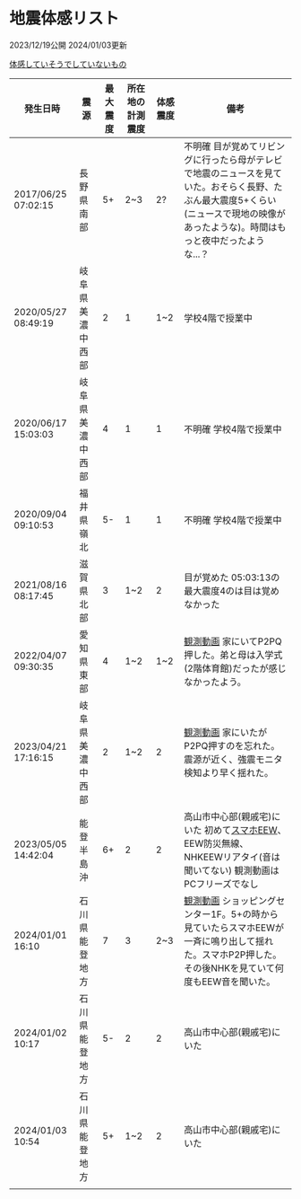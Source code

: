 # 地震体感リスト

2023/12/19公開 2024/01/03更新

[体感していそうでしていないもの](/career/eq-nofeel.md)

発生日時|震源|最大震度|所在地の計測震度|体感震度|備考
-|-|-|-|-|-
2017/06/25 07:02:15|長野県南部|5+|2~3|2?|不明確 目が覚めてリビングに行ったら母がテレビで地震のニュースを見ていた。おそらく長野、たぶん最大震度5+くらい(ニュースで現地の映像があったような)。時間はもっと夜中だったような...？
2020/05/27 08:49:19|岐阜県美濃中西部|2|1|1~2|学校4階で授業中
2020/06/17 15:03:03|岐阜県美濃中西部|4|1|1|不明確 学校4階で授業中
2020/09/04 09:10:53|福井県嶺北|5-|1|1|不明確 学校4階で授業中
2021/08/16 08:17:45|滋賀県北部|3|1~2|2|目が覚めた 05:03:13の最大震度4のは目は覚めなかった
2022/04/07 09:30:35|愛知県東部|4|1~2|1~2|[観測動画](https://youtu.be/q6T2s9D4XgE) 家にいてP2PQ押した。弟と母は入学式(2階体育館)だったが感じなかったよう。
2023/04/21 17:16:15|岐阜県美濃中西部|2|1~2|2|[観測動画](https://youtu.be/UJpmW3xJzOw) 家にいたがP2PQ押すのを忘れた。震源が近く、強震モニタ検知より早く揺れた。
2023/05/05 14:42:04|能登半島沖|6+|2|2|高山市中心部(親戚宅)にいた 初めて[スマホEEW](https://x.com/ProjectS31415_1/status/1654372305320169476?s=20)、EEW防災無線、NHKEEWリアタイ(音は聞いてない) 観測動画はPCフリーズでなし
2024/01/01 16:10|石川県能登地方|7|3|2~3|[観測動画](https://youtu.be/6QRtmBAYWl8) ショッピングセンター1F。5+の時から見ていたらスマホEEWが一斉に鳴り出して揺れた。スマホP2P押した。その後NHKを見ていて何度もEEW音を聞いた。
2024/01/02 10:17|石川県能登地方|5-|2|2|高山市中心部(親戚宅)にいた
2024/01/03 10:54|石川県能登地方|5+|1~2|2|高山市中心部(親戚宅)にいた
|||||

